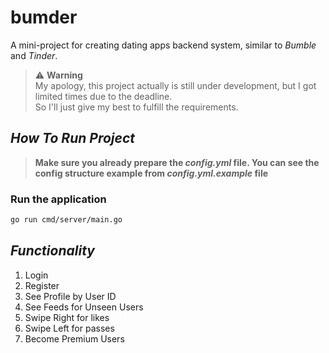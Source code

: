 # bumder
A mini-project for creating dating apps backend system, 
similar to *Bumble* and *Tinder*.

> :warning: **Warning**  
 My apology, this project actually is still under development, but I got limited times due to the deadline.   
 So I'll just give my best to fulfill the requirements.

## *How To Run Project*
> **Make sure you already prepare the ***config.yml*** file. 
> You can see the config structure example from ***config.yml.example*** file**

### Run the application
```bash
go run cmd/server/main.go
```

## *Functionality*
1. Login
2. Register
3. See Profile by User ID
4. See Feeds for Unseen Users
5. Swipe Right for likes
6. Swipe Left for passes
7. Become Premium Users

